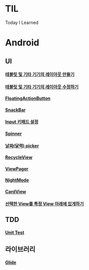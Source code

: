 # TIL
Today I Learned

# Android
## UI
#### [테블릿 및 기타 기기의 레이아웃 만들기](https://github.com/jkey20/TIL/blob/master/Android%20Developer%20Fundamentals%20Course/2020_02_03.md#%EA%B0%80%EB%A1%9C%EB%B0%A9%ED%96%A5%EC%9D%98-%EB%A0%88%EC%9D%B4%EC%95%84%EC%9B%83-%EB%B3%80%ED%98%95-%EB%A7%8C%EB%93%A4%EA%B8%B0)

#### [테블릿 및 기타 기기의 레이아웃 수정하기](https://github.com/jkey20/TIL/blob/master/Android%20Developer%20Fundamentals%20Course/2020_02_08.md#android-fundamentals-053-adaptive-layouts)

#### [FloatingActionButton](https://github.com/jkey20/TIL/blob/master/Android%20Developer%20Fundamentals%20Course/2020_02_07.md#floatingactionbutton-%EB%B3%80%EA%B2%BD)


#### [SnackBar](https://github.com/jkey20/TIL/blob/master/Android%20Developer%20Fundamentals%20Course/2020_02_07.md#snackbar)

#### [Input 키패드 설정](https://github.com/jkey20/TIL/blob/master/Android%20Developer%20Fundamentals%20Course/2020_02_07.md#android-fundamentals-042-input-controls)

#### [Spinner](https://github.com/jkey20/TIL/blob/master/Android%20Developer%20Fundamentals%20Course/2020_02_07.md#spinner-%EC%82%AC%EC%9A%A9)


#### [날짜(달력) picker](https://github.com/jkey20/TIL/blob/master/Android%20Developer%20Fundamentals%20Course/2020_02_07.md#android-fundamentals-043-menus-and-pickers)

#### [RecycleView](https://github.com/jkey20/TIL/blob/master/Android%20Developer%20Fundamentals%20Course/2020_02_07.md#recycleview)

#### [ViewPager](https://github.com/jkey20/TIL/blob/master/TogetherEatProject/2020_02_07.md#glide)

#### [NightMode](https://github.com/jkey20/TIL/blob/master/Android%20Developer%20Fundamentals%20Course/2020_02_08.md#night-mode)

#### [CardView](https://github.com/jkey20/TIL/blob/master/Android%20Developer%20Fundamentals%20Course/2020_02_08.md#cardview)

#### [선택한 View를 특정 View 아래에 있게하기](https://github.com/jkey20/TIL/blob/master/TogetherEatProject/2020_02_08.md#%EC%84%A0%ED%83%9D%ED%95%9C-view%EB%A5%BC-%ED%8A%B9%EC%A0%95-view-%EC%95%84%EB%9E%98%EC%97%90-%EC%9E%88%EA%B2%8C%ED%95%98%EA%B8%B0)

## TDD
#### [Unit Test](https://github.com/jkey20/TIL/blob/master/Android%20Developer%20Fundamentals%20Course/2020_02_06.md#android-fundamentals-032-unit-tests)

## 라이브러리
#### [Glide](https://github.com/jkey20/TIL/blob/master/TogetherEatProject/2020_02_07.md#glide)

